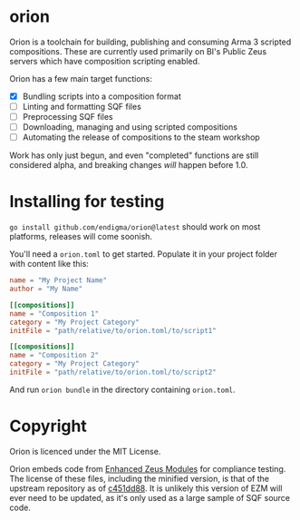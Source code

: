 # orion

Orion is a toolchain for building, publishing and consuming Arma 3 scripted compositions. These are currently used primarily on BI's Public Zeus servers which have composition scripting enabled.

Orion has a few main target functions:

- [x] Bundling scripts into a composition format
- [ ] Linting and formatting SQF files
- [ ] Preprocessing SQF files
- [ ] Downloading, managing and using scripted compositions
- [ ] Automating the release of compositions to the steam workshop

Work has only just begun, and even "completed" functions are still considered alpha, and breaking changes _will_ happen before 1.0.

# Installing for testing

`go install github.com/endigma/orion@latest` should work on most platforms, releases will come soonish.

You'll need a `orion.toml` to get started. Populate it in your project folder with content like this:

```toml
name = "My Project Name"
author = "My Name"

[[compositions]]
name = "Composition 1"
category = "My Project Category"
initFile = "path/relative/to/orion.toml/to/script1"

[[compositions]]
name = "Composition 2"
category = "My Project Category"
initFile = "path/relative/to/orion.toml/to/script2"
```

And run `orion bundle` in the directory containing `orion.toml`. 

# Copyright

Orion is licenced under the MIT License.

Orion embeds code from [Enhanced Zeus Modules](https://github.com/expung3d/Enhanced-Zeus-Modules) for compliance testing. The license of these files, including the minified version, is that of the upstream repository as of [c451dd88](https://github.com/expung3d/Enhanced-Zeus-Modules/tree/c451dd88270940911b03573c52579d11f029f686). It is unlikely this version of EZM will ever need to be updated, as it's only used as a large sample of SQF source code.